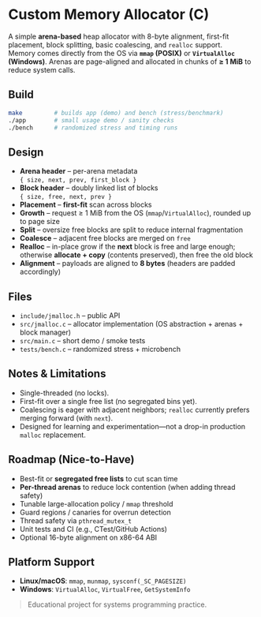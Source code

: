 # Custom Memory Allocator (C)

A simple **arena-based** heap allocator with 8-byte alignment, first-fit placement, block splitting, basic coalescing, and `realloc` support.  
Memory comes directly from the OS via **`mmap` (POSIX)** or **`VirtualAlloc` (Windows)**. Arenas are page-aligned and allocated in chunks of **≥ 1 MiB** to reduce system calls.

## Build
```bash
make         # builds app (demo) and bench (stress/benchmark)
./app        # small usage demo / sanity checks
./bench      # randomized stress and timing runs
```

## Design
- **Arena header** – per-arena metadata  
  `{ size, next, prev, first_block }`
- **Block header** – doubly linked list of blocks  
  `{ size, free, next, prev }`
- **Placement** – **first-fit** scan across blocks
- **Growth** – request ≥ 1 MiB from the OS (`mmap`/`VirtualAlloc`), rounded up to page size
- **Split** – oversize free blocks are split to reduce internal fragmentation
- **Coalesce** – adjacent free blocks are merged on `free`
- **Realloc** – in-place grow if the **next** block is free and large enough; otherwise **allocate + copy** (contents preserved), then free the old block
- **Alignment** – payloads are aligned to **8 bytes** (headers are padded accordingly)

## Files
- `include/jmalloc.h` – public API
- `src/jmalloc.c` – allocator implementation (OS abstraction + arenas + block manager)
- `src/main.c` – short demo / smoke tests
- `tests/bench.c` – randomized stress + microbench

## Notes & Limitations
- Single-threaded (no locks).  
- First-fit over a single free list (no segregated bins yet).  
- Coalescing is eager with adjacent neighbors; `realloc` currently prefers merging forward (with `next`).  
- Designed for learning and experimentation—not a drop-in production `malloc` replacement.

## Roadmap (Nice-to-Have)
- Best-fit or **segregated free lists** to cut scan time
- **Per-thread arenas** to reduce lock contention (when adding thread safety)
- Tunable large-allocation policy / `mmap` threshold
- Guard regions / canaries for overrun detection
- Thread safety via `pthread_mutex_t`
- Unit tests and CI (e.g., CTest/GitHub Actions)
- Optional 16-byte alignment on x86-64 ABI

## Platform Support
- **Linux/macOS**: `mmap`, `munmap`, `sysconf(_SC_PAGESIZE)`
- **Windows**: `VirtualAlloc`, `VirtualFree`, `GetSystemInfo`

> Educational project for systems programming practice.
